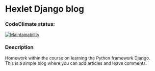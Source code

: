 # Hexlet Django blog

### CodeClimate status:
[![Maintainability](https://api.codeclimate.com/v1/badges/a02d9e7b29f2deb16629/maintainability)](https://codeclimate.com/github/irisraine/hexlet-django-blog/maintainability)

### Description

Homework within the course on learning the Python framework Django. This is a simple blog where you can add articles and leave comments.